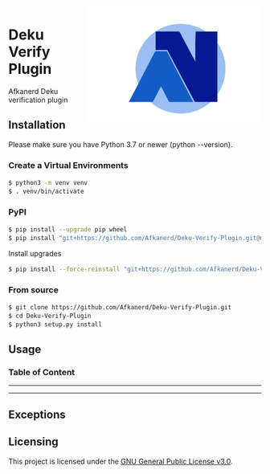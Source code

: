 <img src="https://github.com/Afkanerd/Afkanerd-Resources/raw/main/images/Artboard%209.png" align="right" width="350px"/>

# Deku Verify Plugin

Afkanerd Deku verification plugin

## Installation

Please make sure you have Python 3.7 or newer (python --version).

### Create a Virtual Environments

```bash
$ python3 -m venv venv
$ . venv/bin/activate
```

### PyPI

```bash
$ pip install --upgrade pip wheel
$ pip install "git+https://github.com/Afkanerd/Deku-Verify-Plugin.git@main#egg=DekuVerify"
```

Install upgrades

```bash
$ pip install --force-reinstall "git+https://github.com/Afkanerd/Deku-Verify-Plugin.git@main#egg=DekuVerify"
```

### From source

```bash
$ git clone https://github.com/Afkanerd/Deku-Verify-Plugin.git
$ cd Deku-Verify-Plugin
$ python3 setup.py install
```

## Usage

### Table of Content

---

---

## Exceptions

## Licensing

This project is licensed under the [GNU General Public License v3.0](LICENSE).
